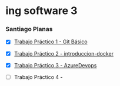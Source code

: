# ing software 3
### Santiago Planas

- [X]  [Trabajo Práctico 1 - Git Básico](1-Git_Basico/README.md)

- [X] [Trabajo Práctico 2 - introduccion-docker](2-Docker/README.md)

- [X] [Trabajo Práctico 3 - AzureDevops](3-azureDevops/README.md)

- [ ] Trabajo Práctico 4 - 